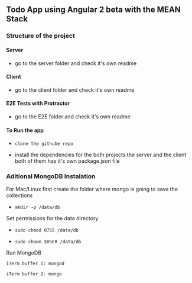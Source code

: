 ## Todo App using Angular 2 beta with the MEAN Stack

### Structure of the project

#### Server

- go to the server folder and check it's own readme

#### Client

- go to the client folder and check it's own readme

#### E2E Tests with Protractor

- go to the E2E folder and check it's own readme

#### To Run the app

- `clone the githube repo`

- install the dependencies for the both projects the server and the client both of them has it's own package.json file

### Aditional MongoDB Instalation 

For Mac/Linux first create the folder where mongo is going to save the collections

- `mkdir -p /data/db`

Set permissions for the data directory

- `sudo chmod 0755 /data/db`

- `sudo chown $USER /data/db`

Run MongoDB

`iTerm buffer 1: mongod`

`iTerm buffer 2: mongo`
